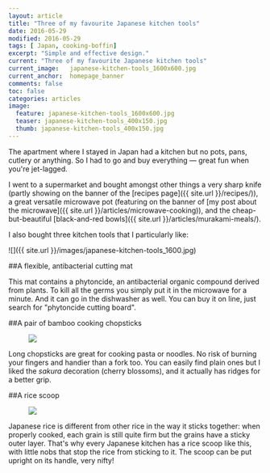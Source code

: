 ```yaml
---
layout: article
title: "Three of my favourite Japanese kitchen tools"
date: 2016-05-29
modified: 2016-05-29
tags: [ Japan, cooking-boffin]
excerpt: "Simple and effective design."
current: "Three of my favourite Japanese kitchen tools"
current_image:   japanese-kitchen-tools_1600x600.jpg
current_anchor:  homepage_banner
comments: false
toc: false
categories: articles
image:
  feature: japanese-kitchen-tools_1600x600.jpg
  teaser: japanese-kitchen-tools_400x150.jpg
  thumb: japanese-kitchen-tools_400x150.jpg
---
```

The apartment where I stayed in Japan had a kitchen but no pots, pans, cutlery or anything. So I had to go and buy everything &mdash; great fun when you're jet-lagged.

I went to a supermarket and bought amongst other things a very sharp knife (partly showing on the banner of the [recipes page]({{ site.url }}/recipes/)), a great versatile microwave pot (featuring on the banner of [my post about the microwave]({{ site.url }}/articles/microwave-cooking)), and the cheap-but-beautiful [black-and-red bowls]({{ site.url }}/articles/murakami-meals/).

I also bought three kitchen tools that I particularly like:

![]({{ site.url }}/images/japanese-kitchen-tools_1600.jpg)

##A flexible, antibacterial cutting mat

This mat contains a phytoncide, an antibacterial organic compound derived from plants. To kill all the germs you simply put it in the microwave for a minute. And it can go in the dishwasher as well. You can buy it on line, just search for "phytoncide cutting board".

##A pair of bamboo cooking chopsticks

<figure class="half">
<img src="{{ site.url }}/images/long-chopsticks-detail_800.jpg">
</figure>

Long chopsticks are great for cooking pasta or noodles. No risk of burning your fingers and handier than a fork too. You can easily find plain ones but I liked the _sakura_ decoration (cherry blossoms), and it actually has ridges for a better grip.

##A rice scoop

<figure class="half">
<img src="{{ site.url }}/images/rice-scoop_800.jpg">
</figure>

Japanese rice is different from other rice in the way it sticks together: when properly cooked, each grain is still quite firm but the grains have a sticky outer layer. That's why every Japanese kitchen has a rice scoop like this, with little nobs that stop the rice from sticking to it. The scoop can be put upright on its handle, very nifty!
